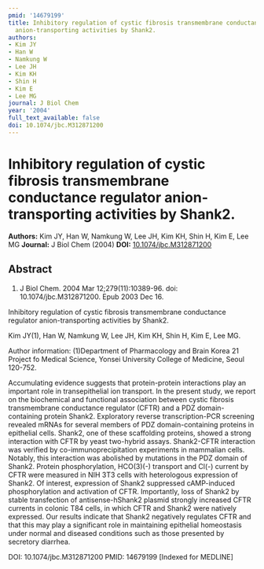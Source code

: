 ```yaml
---
pmid: '14679199'
title: Inhibitory regulation of cystic fibrosis transmembrane conductance regulator
  anion-transporting activities by Shank2.
authors:
- Kim JY
- Han W
- Namkung W
- Lee JH
- Kim KH
- Shin H
- Kim E
- Lee MG
journal: J Biol Chem
year: '2004'
full_text_available: false
doi: 10.1074/jbc.M312871200
---
```


# Inhibitory regulation of cystic fibrosis transmembrane conductance regulator anion-transporting activities by Shank2.
**Authors:** Kim JY, Han W, Namkung W, Lee JH, Kim KH, Shin H, Kim E, Lee MG
**Journal:** J Biol Chem (2004)
**DOI:** [10.1074/jbc.M312871200](https://doi.org/10.1074/jbc.M312871200)

## Abstract

1. J Biol Chem. 2004 Mar 12;279(11):10389-96. doi: 10.1074/jbc.M312871200. Epub 
2003 Dec 16.

Inhibitory regulation of cystic fibrosis transmembrane conductance regulator 
anion-transporting activities by Shank2.

Kim JY(1), Han W, Namkung W, Lee JH, Kim KH, Shin H, Kim E, Lee MG.

Author information:
(1)Department of Pharmacology and Brain Korea 21 Project fo Medical Science, 
Yonsei University College of Medicine, Seoul 120-752.

Accumulating evidence suggests that protein-protein interactions play an 
important role in transepithelial ion transport. In the present study, we report 
on the biochemical and functional association between cystic fibrosis 
transmembrane conductance regulator (CFTR) and a PDZ domain-containing protein 
Shank2. Exploratory reverse transcription-PCR screening revealed mRNAs for 
several members of PDZ domain-containing proteins in epithelial cells. Shank2, 
one of these scaffolding proteins, showed a strong interaction with CFTR by 
yeast two-hybrid assays. Shank2-CFTR interaction was verified by 
co-immunoprecipitation experiments in mammalian cells. Notably, this interaction 
was abolished by mutations in the PDZ domain of Shank2. Protein phosphorylation, 
HCO(3)(-) transport and Cl(-) current by CFTR were measured in NIH 3T3 cells 
with heterologous expression of Shank2. Of interest, expression of Shank2 
suppressed cAMP-induced phosphorylation and activation of CFTR. Importantly, 
loss of Shank2 by stable transfection of antisense-hShank2 plasmid strongly 
increased CFTR currents in colonic T84 cells, in which CFTR and Shank2 were 
natively expressed. Our results indicate that Shank2 negatively regulates CFTR 
and that this may play a significant role in maintaining epithelial homeostasis 
under normal and diseased conditions such as those presented by secretory 
diarrhea.

DOI: 10.1074/jbc.M312871200
PMID: 14679199 [Indexed for MEDLINE]
